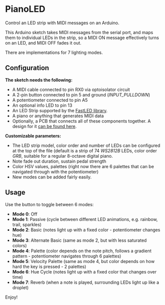# PianoLED
Control an LED strip with MIDI messages on an Arduino.

This Arduino sketch takes MIDI messages from the serial port, and maps them to individual LEDs in the strip,
so a MIDI ON message effectively turns on an LED, and MIDI OFF fades it out.

There are implementations for 7 lighting modes.

## Configuration
**The sketch needs the following:**
  - A MIDI cable connected to pin RX0 via optoisolator circuit
  - A 2-pin button connected to pin 5 and ground (*INPUT_PULLDOWN*)
  - A potentiometer connected to pin A5
  - An optional info LED to pin 13
  - An LED Strip supported by the [FastLED library](https://github.com/FastLED/FastLED).
  - A piano or anything that generates MIDI data
  - Optionally, a PCB that connects all of these components together. A design for it [can be found here](https://www.pcbway.com/project/shareproject/PianoLED___Light_up_the_notes_as_you_play.html).
  
**Customizable parameters:**
 - The LED strip model, color order and number of LEDs can be configured at the top of the file (default is a strip of 74 _WS2812B_ LEDs, color order _GRB_, suitable for a regular 8-octave digital piano.
 - Note fade out duration, sustain pedal strength
 - Color HSV values, palettes (right now there are 6 palettes that can be navigated through with the potentiometer)
 - New modes can be added fairly easily.
 
## Usage
Use the button to toggle between 6 modes:
  - **Mode 0**: Off
  - **Mode 1**: Passive (cycle between different LED animations, e.g. rainbow, trail, sparkles)
  - **Mode 2**: Basic (notes light up with a fixed color - potentiometer changes hue)
  - **Mode 3**: Alternate Basic (same as mode 2, but with less saturated colors)
  - **Mode 4**: Palette (color depends on the note pitch, follows a gradient pattern - potentiometer navigates through 6 palettes)
  - **Mode 5**: Velocity Palette (same as mode 4, but color depends on how hard the key is pressed - 2 palettes)
  - **Mode 6**: Hue Cycle (notes light up with a fixed color that changes over time)
  - **Mode 7**: Reverb (when a note is played, surrounding LEDs light up like a droplet)


Enjoy!
